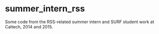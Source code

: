 # summer_intern_rss
Some code from the RSS-related summer intern and SURF student work at Caltech, 2014 and 2015.
